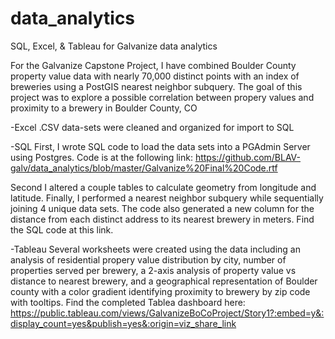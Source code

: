 # data_analytics

SQL, Excel, & Tableau for Galvanize data analytics

For the Galvanize Capstone Project, I have combined Boulder County property value data with nearly 70,000 distinct points with an index of breweries using a PostGIS nearest neighbor subquery.  The goal of this project was to explore a possible correlation between propery values and proximity to a brewery in Boulder County, CO

-Excel
.CSV data-sets were cleaned and organized for import to SQL

-SQL
First, I wrote SQL code to load the data sets into a PGAdmin Server using Postgres.  Code is at the following link:
https://github.com/BLAV-galv/data_analytics/blob/master/Galvanize%20Final%20Code.rtf


Second I altered a couple tables to calculate geometry from longitude and latitude.  Finally, I performed a nearest neighbor subquery while sequentially joining 4 unique data sets.  The code also generated a new column for the distance from each distinct address to its nearest brewery in meters.  Find the SQL code at this link.

-Tableau
Several worksheets were created using the data including an analysis of residential propery value distribution by city, number of properties served per brewery, a 2-axis analysis of property value vs distance to nearest brewery, and a geographical representation of Boulder county with a color gradient identifying proximity to brewery by zip code with tooltips.
Find the completed Tablea dashboard here:
https://public.tableau.com/views/GalvanizeBoCoProject/Story1?:embed=y&:display_count=yes&publish=yes&:origin=viz_share_link

